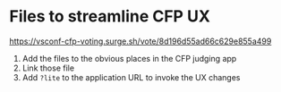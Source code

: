 
# Files to streamline CFP UX

https://vsconf-cfp-voting.surge.sh/vote/8d196d55ad66c629e855a499

1. Add the files to the obvious places in the CFP judging app
1. Link those file
1. Add `?lite` to the application URL to invoke the UX changes
